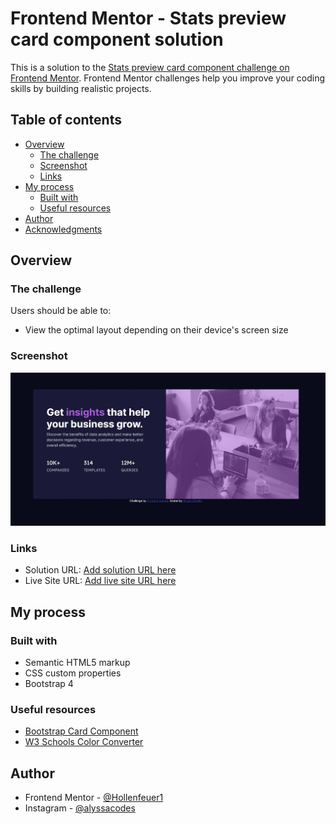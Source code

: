 # Frontend Mentor - Stats preview card component solution

This is a solution to the [Stats preview card component challenge on Frontend Mentor](https://www.frontendmentor.io/challenges/stats-preview-card-component-8JqbgoU62). Frontend Mentor challenges help you improve your coding skills by building realistic projects. 

## Table of contents

- [Overview](#overview)
  - [The challenge](#the-challenge)
  - [Screenshot](#screenshot)
  - [Links](#links)
- [My process](#my-process)
  - [Built with](#built-with)
  - [Useful resources](#useful-resources)
- [Author](#author)
- [Acknowledgments](#acknowledgments)

## Overview

### The challenge

Users should be able to:

- View the optimal layout depending on their device's screen size

### Screenshot

![](https://github.com/Hollenfeuer1/Stats-Preview-Card-Component/blob/main/images/Stats_Component_Screenshot.jpeg?raw=true)

### Links

- Solution URL: [Add solution URL here](https://your-solution-url.com)
- Live Site URL: [Add live site URL here](https://your-live-site-url.com)

## My process

### Built with

- Semantic HTML5 markup
- CSS custom properties
- Bootstrap 4

### Useful resources

- [Bootstrap Card Component](https://getbootstrap.com/docs/4.3/components/card/)
- [W3 Schools Color Converter](hhttps://www.w3schools.com/colors/colors_converter.asp)

## Author

- Frontend Mentor - [@Hollenfeuer1](https://www.frontendmentor.io/profile/Hollenfeuer1/)
- Instagram - [@alyssacodes](https://www.instagram.com/alyssacodes/)
